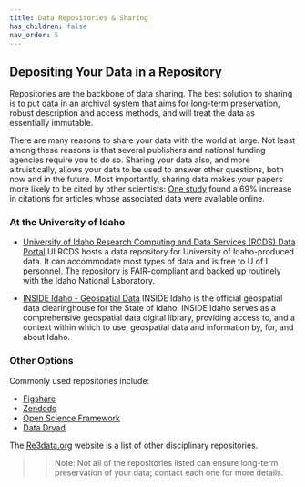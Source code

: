 ```yaml
---
title: Data Repositories & Sharing
has_children: false
nav_order: 5
---
```


## Depositing Your Data in a Repository

Repositories are the backbone of data sharing. The best solution to sharing is
 to put data in an archival system that aims for long-term preservation, robust
  description and access methods, and will treat the data as essentially
   immutable.

There are many reasons to share your data with the world at large. Not least
 among these reasons is that several publishers and national funding agencies
  require you to do so. Sharing your data also, and more altruistically, allows
   your data to be used to answer other questions, both now and in the future.
    Most importantly, sharing data makes your papers more likely to be cited by
     other scientists:
      [One study](http://dx.doi.org/10.1371/journal.pone.0000308) found a 69%
       increase in citations for articles whose associated data were available
        online.

### At the University of Idaho

* [University of Idaho Research Computing and Data Services (RCDS) Data Portal](link)
UI RCDS hosts a data repository for University of Idaho-produced data. It can
 accommodate most types of data and is free to U of I personnel. The repository
  is FAIR-compliant and backed up routinely with the Idaho National Laboratory.

* [INSIDE Idaho - Geospatial Data](https://www.insideidaho.org)
INSIDE Idaho is the official geospatial data clearinghouse for the State of
 Idaho. INSIDE Idaho serves as a comprehensive geospatial data digital library, providing access to, and a context within which to use, geospatial data and information by, for, and about Idaho.

### Other Options

Commonly used repositories include:

* [Figshare](link)
* [Zendodo](link)
* [Open Science Framework](link)
* [Data Dryad](link)

The [Re3data.org](http://www.re3data.org/) website is a list of other
 disciplinary repositories.
> > Note: Not all of the repositories listed can ensure long-term preservation
 of your data; contact each one for more details.
